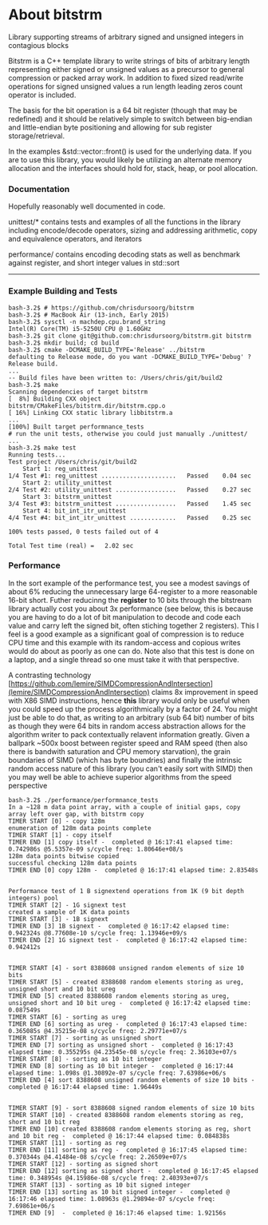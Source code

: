 # About bitstrm 
Library supporting streams of arbitrary signed and unsigned integers in contagious blocks

Bitstrm is a C++ template library to write strings of bits of arbitrary length representing either signed or unsigned values as a precursor to general compression or packed array work.  In addition to fixed sized read/write operations for signed unsigned values a run length leading zeros count operator is included.

The basis for the bit operation is a 64 bit register (though that may be redefined) and it should be relatively simple to switch between big-endian and little-endian byte positioning and allowing for sub register storage/retrieval.

In the examples &std::vector<char>::front() is used for the underlying data.  If you are to use this library, you would likely be utilizing an alternate memory allocation and the interfaces should hold for, stack, heap, or pool allocation.

### Documentation

Hopefully reasonably well documented in code.

unittest/* contains tests and examples of all the functions in the library including encode/decode operators, sizing and addressing arithmetic, copy and equivalence operators, and iterators

performance/ contains encoding decoding stats as well as benchmark against register, and short integer values in std::sort

---

### Example Building and Tests

```
bash-3.2$ # https://github.com/chrisdursoorg/bitstrm
bash-3.2$ # MacBook Air (13-inch, Early 2015)
bash-3.2$ sysctl -n machdep.cpu.brand_string
Intel(R) Core(TM) i5-5250U CPU @ 1.60GHz
bash-3.2$ git clone git@github.com:chrisdursoorg/bitstrm.git bitstrm
bash-3.2$ mkdir build; cd build
bash-3.2$ cmake -DCMAKE_BUILD_TYPE='Release' ../bitstrm
defaulting to Release mode, do you want -DCMAKE_BUILD_TYPE='Debug' ?
Release build.
...
-- Build files have been written to: /Users/chris/git/build2
bash-3.2$ make
Scanning dependencies of target bitstrm
[  8%] Building CXX object bitstrm/CMakeFiles/bitstrm.dir/bitstrm.cpp.o
[ 16%] Linking CXX static library libbitstrm.a
...
[100%] Built target performnance_tests
# run the unit tests, otherwise you could just manually ./unittest/ ...
bash-3.2$ make test
Running tests...
Test project /Users/chris/git/build2
    Start 1: reg_unittest
1/4 Test #1: reg_unittest .....................   Passed    0.04 sec
    Start 2: utility_unittest
2/4 Test #2: utility_unittest .................   Passed    0.27 sec
    Start 3: bitstrm_unittest
3/4 Test #3: bitstrm_unittest .................   Passed    1.45 sec
    Start 4: bit_int_itr_unittest
4/4 Test #4: bit_int_itr_unittest .............   Passed    0.25 sec

100% tests passed, 0 tests failed out of 4

Total Test time (real) =   2.02 sec
```

### Performance 

In the sort example of the performance test, you see a modest savings of about 6% reducing the unnecessary large 64-register to a more reasonable 16-bit short.  Futher reducinng the __register__ to 10 bits through the bitstream library actually cost you about 3x performance (see below, this is because you are having to do a lot of bit manipulation to decode and code each value and carry left the signed bit, often stiching together 2 registers).  This I feel is a good example as a significant goal of compression is to reduce CPU time and this example with its random-access and copious writes would do about as poorly as one can do.  Note also that this test is done on a laptop, and a single thread so one must take it with that perspective.

A contrasting technology [https://github.com/lemire/SIMDCompressionAndIntersection](lemire/SIMDCompressionAndIntersection) claims 8x improvement in speed with X86 SIMD instructions, hence __this__ library would only be useful when you could speed up the process algorithmically by a factor of 24.  You might just be able to do that, as writing to an arbitrary (sub 64 bit) number of bits as though they were 64 bits in random access abstraction allows for the algorithm writer to pack contextually relavent information greatly.  Given a ballpark ~500x boost between register speed and RAM speed (then also there is bandwith saturation and CPU memory starvation), the grain boundaries of SIMD (which has byte boundries) and finally the intrinsic random access nature of this library (you can't easily sort with SIMD) then you may well be able to achieve superior algorithms from the speed perspective

```
bash-3.2$ ./performance/performnance_tests
In a ~128 m data point array, with a couple of initial gaps, copy array left over gap, with bitstrm copy
TIMER START [0] - copy 128m
enumeration of 128m data points complete
TIMER START [1] - copy itself
TIMER END [1] copy itself -  completed @ 16:17:41 elapsed time: 0.742986s @5.5357e-09 s/cycle freq: 1.80646e+08/s
128m data points bitwise copied
successful checking 128m data points
TIMER END [0] copy 128m -  completed @ 16:17:41 elapsed time: 2.83548s


Performance test of 1 B signextend operations from 1K (9 bit depth integers) pool
TIMER START [2] - 1G signext test
created a sample of 1K data points
TIMER START [3] - 1B signext
TIMER END [3] 1B signext -  completed @ 16:17:42 elapsed time: 0.942324s @8.77608e-10 s/cycle freq: 1.13946e+09/s
TIMER END [2] 1G signext test -  completed @ 16:17:42 elapsed time: 0.942412s


TIMER START [4] - sort 8388608 unsigned random elements of size 10 bits
TIMER START [5] - created 8388608 random elements storing as ureg, unsigned short and 10 bit ureg
TIMER END [5] created 8388608 random elements storing as ureg, unsigned short and 10 bit ureg -  completed @ 16:17:42 elapsed time: 0.087549s
TIMER START [6] - sorting as ureg
TIMER END [6] sorting as ureg -  completed @ 16:17:43 elapsed time: 0.365085s @4.35215e-08 s/cycle freq: 2.29771e+07/s
TIMER START [7] - sorting as unsigned short
TIMER END [7] sorting as unsigned short -  completed @ 16:17:43 elapsed time: 0.355295s @4.23545e-08 s/cycle freq: 2.36103e+07/s
TIMER START [8] - sorting as 10 bit integer
TIMER END [8] sorting as 10 bit integer -  completed @ 16:17:44 elapsed time: 1.098s @1.30892e-07 s/cycle freq: 7.63986e+06/s
TIMER END [4] sort 8388608 unsigned random elements of size 10 bits -  completed @ 16:17:44 elapsed time: 1.96449s


TIMER START [9] - sort 8388608 signed random elements of size 10 bits
TIMER START [10] - created 8388608 random elements storing as reg, short and 10 bit reg
TIMER END [10] created 8388608 random elements storing as reg, short and 10 bit reg -  completed @ 16:17:44 elapsed time: 0.084838s
TIMER START [11] - sorting as reg
TIMER END [11] sorting as reg -  completed @ 16:17:45 elapsed time: 0.370344s @4.41484e-08 s/cycle freq: 2.26509e+07/s
TIMER START [12] - sorting as signed short
TIMER END [12] sorting as signed short -  completed @ 16:17:45 elapsed time: 0.348954s @4.15986e-08 s/cycle freq: 2.40393e+07/s
TIMER START [13] - sorting as 10 bit signed integer
TIMER END [13] sorting as 10 bit signed integer -  completed @ 16:17:46 elapsed time: 1.08963s @1.29894e-07 s/cycle freq: 7.69861e+06/s
TIMER END [9]  -  completed @ 16:17:46 elapsed time: 1.92156s
```

